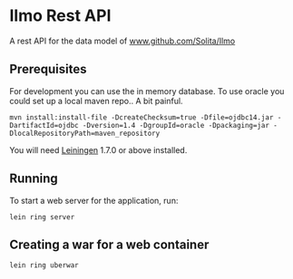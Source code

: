 # Ilmo Rest API

A rest API for the data model of www.github.com/Solita/Ilmo

## Prerequisites

For development you can use the in memory database.
To use oracle you could set up a local maven repo.. A bit painful.

    mvn install:install-file -DcreateChecksum=true -Dfile=ojdbc14.jar -DartifactId=ojdbc -Dversion=1.4 -DgroupId=oracle -Dpackaging=jar -DlocalRepositoryPath=maven_repository    


You will need [Leiningen][1] 1.7.0 or above installed.

[1]: https://github.com/technomancy/leiningen

## Running

To start a web server for the application, run:

    lein ring server

## Creating a war for a web container

    lein ring uberwar
